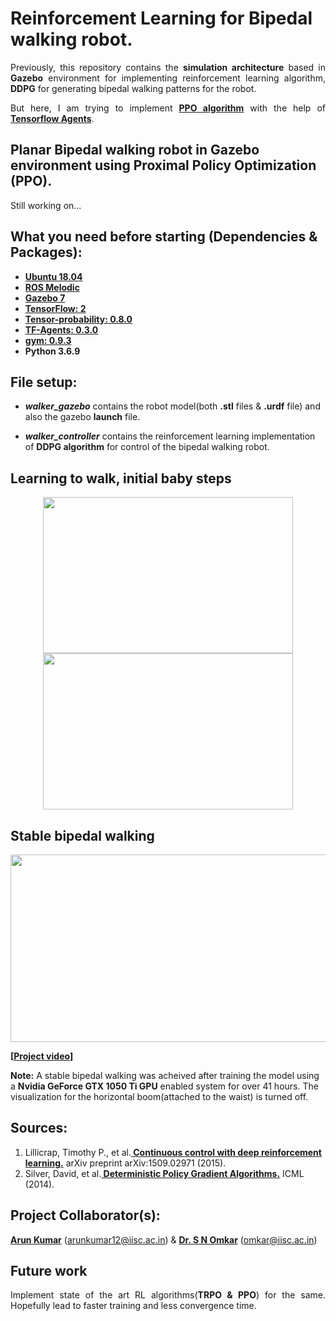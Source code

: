 # Reinforcement Learning for Bipedal walking robot.
<p align="justify">Previously, this repository contains the <b>simulation architecture</b> based in <b>Gazebo</b> environment for implementing reinforcement learning algorithm, <b>DDPG</b> for generating bipedal walking patterns for the robot. </p>
<p align="justify"> But here, I am trying to implement <b><a href="https://arxiv.org/pdf/1707.06347.pdf">PPO algorithm</a></b> with the help of <b><a href="https://www.tensorflow.org/agents">Tensorflow Agents</a></b>. </p>

## Planar Bipedal walking robot in Gazebo environment using Proximal Policy Optimization (PPO).
<p align="justify"> Still working on... </p>


## What you need before starting (Dependencies & Packages):
- <b><a href="http://releases.ubuntu.com/18.04/">Ubuntu 18.04</a></b>
- <b><a href="http://wiki.ros.org/kinetic">ROS Melodic</a></b>
- <b><a href="http://gazebosim.org/">Gazebo 7</a></b>
- <b><a href="https://www.tensorflow.org/">TensorFlow: 2 </a></b>
- <b><a href="https://www.tensorflow.org/">Tensor-probability: 0.8.0</a></b>
- <b><a href="https://www.tensorflow.org/">TF-Agents: 0.3.0</a></b>
- <b><a href="https://gym.openai.com/docs/">gym: 0.9.3</a></b>
- <b>Python 3.6.9</b>

## File setup:
- ***walker_gazebo*** contains the robot model(both **.stl** files & **.urdf** file) and also the gazebo **launch** file.

- ***walker_controller*** contains the reinforcement learning implementation of **DDPG algorithm** for control of the bipedal walking robot.

## Learning to walk, initial baby steps
<p align= "center">
  <img src="walker_controller/src/training_1.gif/" height="250" width="400" hspace="5">
  <img src="walker_controller/src/training_2.gif/" height="250" width="400">
</p>

## Stable bipedal walking
<p align= "center">
  <img src="walker_controller/src/trained.gif/" height="300" width="550">
</p>

<strong>[<a href="https://goo.gl/1hwqJy*">Project video</a>]</strong>

**Note:** A stable bipedal walking was acheived after training the model using a <strong>Nvidia GeForce GTX 1050 Ti GPU</strong> enabled system for over 41 hours. The visualization for the horizontal boom(attached to the waist) is turned off.

## Sources:
<ol>
  <li>Lillicrap, Timothy P., et al.<b><a href="https://arxiv.org/abs/1509.02971"> Continuous control with deep reinforcement learning.</a></b> arXiv preprint arXiv:1509.02971 (2015).</li>
<li>Silver, David, et al.<b><a href="http://proceedings.mlr.press/v32/silver14.pdf"> Deterministic Policy Gradient Algorithms.</a></b> ICML (2014).</li>
</ol>

## Project Collaborator(s):
**<a href="https://github.com/ioarun">Arun Kumar</a>** (arunkumar12@iisc.ac.in) & **<a href="http://www.aero.iisc.ernet.in/people/s-n-omkar/">Dr. S N Omkar</a>** (omkar@iisc.ac.in)

## Future work
<p align= "justify">Implement state of the art RL algorithms(<b>TRPO & PPO</b>) for the same. Hopefully lead to faster training and less convergence time.</p>
